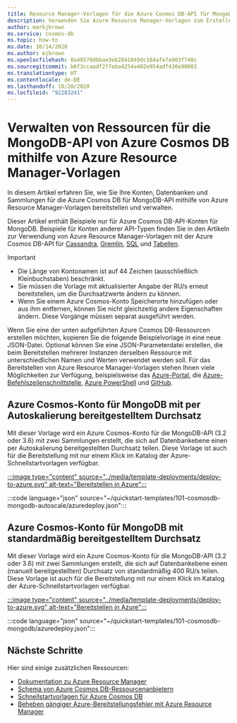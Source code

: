 ```yaml
---
title: Resource Manager-Vorlagen für die Azure Cosmos DB-API für MongoDB
description: Verwenden Sie Azure Resource Manager-Vorlagen zum Erstellen und Konfigurieren der MongoDB-API von Azure Cosmos DB.
author: markjbrown
ms.service: cosmos-db
ms.topic: how-to
ms.date: 10/14/2020
ms.author: mjbrown
ms.openlocfilehash: 0a48570dbbae3eb2841049dc184afe7a903f740c
ms.sourcegitcommit: b6f3ccaadf2f7eba4254a402e954adf430a90003
ms.translationtype: HT
ms.contentlocale: de-DE
ms.lasthandoff: 10/20/2020
ms.locfileid: "92283241"
---
```

# <a name="manage-azure-cosmos-db-mongodb-api-resources-using-azure-resource-manager-templates"></a>Verwalten von Ressourcen für die MongoDB-API von Azure Cosmos DB mithilfe von Azure Resource Manager-Vorlagen

In diesem Artikel erfahren Sie, wie Sie Ihre Konten, Datenbanken und Sammlungen für die Azure Cosmos DB für MongoDB-API mithilfe von Azure Resource Manager-Vorlagen bereitstellen und verwalten.

Dieser Artikel enthält Beispiele nur für Azure Cosmos DB-API-Konten für MongoDB. Beispiele für Konten anderer API-Typen finden Sie in den Artikeln zur Verwendung von Azure Resource Manager-Vorlagen mit der Azure Cosmos DB-API für [Cassandra](templates-samples-cassandra.md), [Gremlin](templates-samples-gremlin.md), [SQL](templates-samples-sql.md) und [Tabellen](templates-samples-table.md).

> [!IMPORTANT]
>
> * Die Länge von Kontonamen ist auf 44 Zeichen (ausschließlich Kleinbuchstaben) beschränkt.
> * Sie müssen die Vorlage mit aktualisierter Angabe der RU/s erneut bereitstellen, um die Durchsatzwerte ändern zu können.
> * Wenn Sie einem Azure Cosmos-Konto Speicherorte hinzufügen oder aus ihm entfernen, können Sie nicht gleichzeitig andere Eigenschaften ändern. Diese Vorgänge müssen separat ausgeführt werden.

Wenn Sie eine der unten aufgeführten Azure Cosmos DB-Ressourcen erstellen möchten, kopieren Sie die folgende Beispielvorlage in eine neue JSON-Datei. Optional können Sie eine JSON-Parameterdatei erstellen, die beim Bereitstellen mehrerer Instanzen derselben Ressource mit unterschiedlichen Namen und Werten verwendet werden soll. Für das Bereitstellen von Azure Resource Manager-Vorlagen stehen Ihnen viele Möglichkeiten zur Verfügung, beispielsweise das [Azure-Portal](../azure-resource-manager/templates/deploy-portal.md), die [Azure-Befehlszeilenschnittstelle](../azure-resource-manager/templates/deploy-cli.md), [Azure PowerShell](../azure-resource-manager/templates/deploy-powershell.md) und [GitHub](../azure-resource-manager/templates/deploy-to-azure-button.md).

<a id="create-autoscale"></a>

## <a name="azure-cosmos-account-for-mongodb-with-autoscale-provisioned-throughput"></a>Azure Cosmos-Konto für MongoDB mit per Autoskalierung bereitgestelltem Durchsatz

Mit dieser Vorlage wird ein Azure Cosmos-Konto für die MongoDB-API (3.2 oder 3.6) mit zwei Sammlungen erstellt, die sich auf Datenbankebene einen per Autoskalierung bereitgestellten Durchsatz teilen. Diese Vorlage ist auch für die Bereitstellung mit nur einem Klick im Katalog der Azure-Schnellstartvorlagen verfügbar.

[:::image type="content" source="../media/template-deployments/deploy-to-azure.svg" alt-text="Bereitstellen in Azure":::](https://portal.azure.com/#create/Microsoft.Template/uri/https%3A%2F%2Fraw.githubusercontent.com%2FAzure%2Fazure-quickstart-templates%2Fmaster%2F101-cosmosdb-mongodb-autoscale%2Fazuredeploy.json)

:::code language="json" source="~/quickstart-templates/101-cosmosdb-mongodb-autoscale/azuredeploy.json":::

<a id="create-manual"></a>

## <a name="azure-cosmos-account-for-mongodb-with-standard-provisioned-throughput"></a>Azure Cosmos-Konto für MongoDB mit standardmäßig bereitgestelltem Durchsatz

Mit dieser Vorlage wird ein Azure Cosmos-Konto für die MongoDB-API (3.2 oder 3.6) mit zwei Sammlungen erstellt, die sich auf Datenbankebene einen (manuell bereitgestellten) Durchsatz von standardmäßig 400 RU/s teilen. Diese Vorlage ist auch für die Bereitstellung mit nur einem Klick im Katalog der Azure-Schnellstartvorlagen verfügbar.

[:::image type="content" source="../media/template-deployments/deploy-to-azure.svg" alt-text="Bereitstellen in Azure":::](https://portal.azure.com/#create/Microsoft.Template/uri/https%3A%2F%2Fraw.githubusercontent.com%2FAzure%2Fazure-quickstart-templates%2Fmaster%2F101-cosmosdb-mongodb%2Fazuredeploy.json)

:::code language="json" source="~/quickstart-templates/101-cosmosdb-mongodb/azuredeploy.json":::

## <a name="next-steps"></a>Nächste Schritte

Hier sind einige zusätzlichen Ressourcen:

* [Dokumentation zu Azure Resource Manager](/azure/azure-resource-manager/)
* [Schema von Azure Cosmos DB-Ressourcenanbietern](/azure/templates/microsoft.documentdb/allversions)
* [Schnellstartvorlagen für Azure Cosmos DB](https://azure.microsoft.com/resources/templates/?resourceType=Microsoft.DocumentDB&pageNumber=1&sort=Popular)
* [Beheben gängiger Azure-Bereitstellungsfehler mit Azure Resource Manager](../azure-resource-manager/templates/common-deployment-errors.md)
